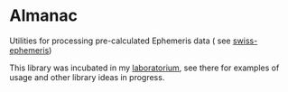 # Almanac

Utilities for processing pre-calculated Ephemeris data (
see [swiss-ephemeris](https://github.com/lfborjas/swiss-ephemeris))

This library was incubated in my 
[laboratorium](https://natal-chart/laboratorium), see there for examples of
usage and other library ideas in progress. 
